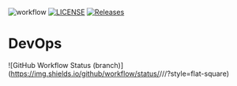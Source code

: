 ![workflow](https://github.com/<jessicamacAL36>/<sem>/actions/workflows/main.yml/badge.svg)
[![LICENSE](https://img.shields.io/github/license/<jessicamacAL36>/devops.svg?style=flat-square)](https://github.com/<jessicamacAL36>/devops/blob/master/LICENSE)
[![Releases](https://img.shields.io/github/release/<jessicamacAL36>/devops/all.svg?style=flat-square)](https://github.com/<jessicamacAL36>/devops/releases)
# DevOps
![GitHub Workflow Status (branch)](https://img.shields.io/github/workflow/status/<jessicmacAL36>/<sem>/<action name taken from main.yml>/<develop>?style=flat-square)
